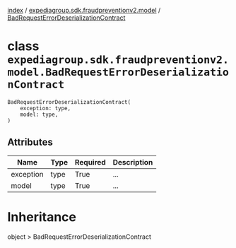 [index](index.md) / [expediagroup.sdk.fraudpreventionv2.model](expediagroup.sdk.fraudpreventionv2.model.md) / [BadRequestErrorDeserializationContract](BadRequestErrorDeserializationContract.md)
# class `expediagroup.sdk.fraudpreventionv2.model.BadRequestErrorDeserializationContract`
```
BadRequestErrorDeserializationContract(
    exception: type,
    model: type,
)
```





## Attributes
    
    
        
    
        
    

|    Name   | Type | Required | Description |
|-----------|------|----------|-------------|
| exception | type |   True   |     ...     |
|   model   | type |   True   |     ...     |










# Inheritance
object  > BadRequestErrorDeserializationContract